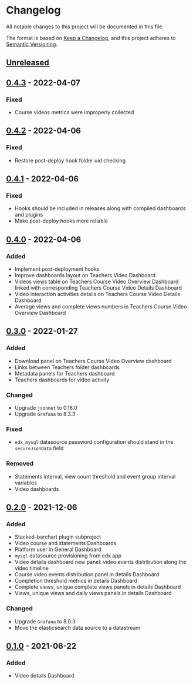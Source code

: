 # Changelog

All notable changes to this project will be documented in this file.

The format is based on [Keep a
Changelog](https://keepachangelog.com/en/1.0.0/), and this project adheres to
[Semantic Versioning](https://semver.org/spec/v2.0.0.html).

## [Unreleased]

## [0.4.3] - 2022-04-07

### Fixed

- Course videos metrics were improperly collected

## [0.4.2] - 2022-04-06

### Fixed

- Restore post-deploy hook folder uid checking

## [0.4.1] - 2022-04-06

### Fixed

- Hooks should be included in releases along with compiled dashboards and
  plugins
- Make post-deploy hooks more reliable

## [0.4.0] - 2022-04-06

### Added

- Implement post-deployment hooks
- Improve dashboards layout on Teachers Video Dashboard
- Videos views table on Teachers Course Video Overview Dashboard linked
with corresponding Teachers Course Video Details Dashboard
- Video interaction activities details on Teachers Course Video Details
  Dashboard
- Average views and complete views numbers in Teachers Course Video Overview
  Dashboard

## [0.3.0] - 2022-01-27

### Added

- Download panel on Teachers Course Video Overview dashboard
- Links between Teachers folder dashboards
- Metadata panels for Teachers dashboard
- Teachers dashboards for video activity

### Changed

- Upgrade `jsonnet` to 0.18.0
- Upgrade `Grafana` to 8.3.3

### Fixed

- `edx_mysql` datasource password configuration should stand in the
  `secureJsonData` field

### Removed

- Statements interval, view count threshold and event group interval variables
- Video dashboards

## [0.2.0] - 2021-12-06

### Added

- Stacked-barchart plugin subproject
- Video course and statements Dashboards
- Platform user in General Dashboard
- `mysql` datasource provisioning from edx app
- Video details dashboard new panel: video events distribution along the video
  timeline
- Course video events distribution panel in details Dashboard
- Completion threshold metrics in details Dashboard
- Complete views, unique complete views panels in details Dashboard
- Views, unique views and daily views panels in details Dashboard

### Changed

- Upgrade `Grafana` to 8.0.3
- Move the elasticsearch data source to a datastream

## [0.1.0] - 2021-06-22

### Added

- Video details Dashboard

[unreleased]: https://github.com/openfun/potsie/compare/v0.4.3...main
[0.4.3]: https://github.com/openfun/potsie/compare/v0.4.2...v0.4.3
[0.4.2]: https://github.com/openfun/potsie/compare/v0.4.1...v0.4.2
[0.4.1]: https://github.com/openfun/potsie/compare/v0.4.0...v0.4.1
[0.4.0]: https://github.com/openfun/potsie/compare/v0.3.0...v0.4.0
[0.3.0]: https://github.com/openfun/potsie/compare/v0.2.0...v0.3.0
[0.2.0]: https://github.com/openfun/potsie/compare/v0.1.0...v0.2.0
[0.1.0]: https://github.com/openfun/potsie/compare/1172535...v0.1.0
